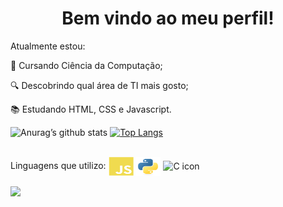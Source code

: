 <h1 align="center">Bem vindo ao meu perfil!</h1>

  Atualmente estou:
  
  🏫 Cursando Ciência da Computação;

  🔍 Descobrindo qual área de TI mais gosto;

  📚 Estudando HTML, CSS e Javascript.

![Anurag’s github stats](https://github-readme-stats.vercel.app/api?username=NathanGbl&show_icons=true&theme=algolia)  [![Top Langs](https://github-readme-stats.vercel.app/api/top-langs/?username=NathanGbl&layout=donut&theme=algolia)](https://github.com/NathanGbl/github-readme-stats)

<div><br>
  Linguagens que utilizo:
  <img align="center" alt="JS icon" height="30" width="40" src="https://raw.githubusercontent.com/devicons/devicon/master/icons/javascript/javascript-plain.svg">
  <img align="center" alt="Python icon" height="30" width="40" src="https://raw.githubusercontent.com/devicons/devicon/master/icons/python/python-original.svg">
  <img align="center" alt="C icon" height="30" width="40" src="https://cdn.jsdelivr.net/gh/devicons/devicon@latest/icons/c/c-original.svg" />
</div>

<div><br>
  <a href="https://www.linkedin.com/in/nathan-gabriel-fonseca-leite-9425a4272/" target="_blank"><img src="https://img.shields.io/badge/-LinkedIn-%230077B5?style=for-the-badge&logo=linkedin&logoColor=white" target="_blank"></a>
  
  
</div>
